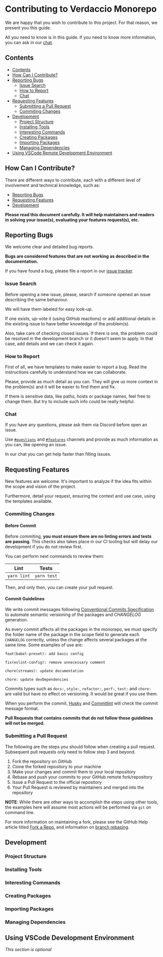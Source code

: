 # Contributing to Verdaccio Monorepo

We are happy that you wish to contribute to this project. For that reason, we present you this guide.

All you need to know is in this guide. If you need to know more information, you can ask in our [chat](#chat).

## Contents

- [Contents](#contents)
- [How Can I Contribute?](#how-can-i-contribute)
- [Reporting Bugs](#reporting-bugs)
  - [Issue Search](#issue-search)
  - [How to Report](#how-to-report)
  - [Chat](#chat)
- [Requesting Features](#requesting-features)
  - [Submitting a Pull Request](#submitting-a-pull-request)
  - [Commiting Changes](#commiting-changes)
- [Development](#development)
  - [Project Structure](#project-structure)
  - [Installing Tools](#installing-tools)
  - [Interesting Commands](#interesting-commands)
  - [Creating Packages](#creating-packages)
  - [Importing Packages](#importing-packages)
  - [Managing Dependencies](#managing-dependencies)
- [Using VSCode Remote Development Environment](#using-vscode-remote-development-environment)

## How Can I Contribute?

There are different ways to contribute, each with a different level of involvement and technical knowledge, such as:

- [Reporting Bugs](#reporting-bugs)
- [Requesting Features](#requesting-features)
- [Development](#development)

**Please read this document carefully. It will help maintainers and readers in solving your issue(s), evaluating your features request(s), etc.**

## Reporting Bugs

We welcome clear and detailed bug reports.

**Bugs are considered features that are not working as described in the documentation.**

If you have found a bug, please file a report in our [issue tracker](https://github.com/verdaccio/monorepo/issues).

### Issue Search

Before opening a new issue, please, search if someone opened an issue describing the same behaviour.

We will have them labeled for easy look-up.

If one exists, up-vote it (using GitHub reactions) or add additional details in the existing issue to have better knowledge of the problem(s).

Also, take care of checking closed issues. If there is one, the problem could be resolved in the development branch or it doesn't seem to apply. In that case, add details and we can check it again.

### How to Report

First of all, we have templates to make easier to report a bug. Read the instructions carefully to understand how we can collaborate.

Please, provide as much detail as you can. They will give us more context in the problem(s) and it will be easier to find them and fix.

If there is sensitive data, like paths, hosts or package names, feel free to change them. But try to include such info could be really helpful.

### Chat

If you have any questions, please ask them via Discord before open an issue.

Use [`#questions`](https://discord.gg/BVyg4F6) and [`#features`](https://discord.gg/Z5hnpfv) channels and provide as much information as you can, like opening an issue.

In our chat you can get help faster than filling issues.

## Requesting Features

New features are welcome. It's important to analyze if the idea fits within the scope and vision of the project.

Furthermore, detail your request, ensuring the context and use case, using the templates available.

### Commiting Changes

#### Before Commit

Before commiting, **you must ensure there are no linting errors and tests are passing**. This checks also takes place in our CI tooling but will delay our development if you do not review first.

You can perform next commands to review them:

| Lint        | Tests       |
| ----------- | ----------- |
| `yarn lint` | `yarn test` |

Then, and only then, you can create your pull request.

#### Commit Guidelines

We write commit messages following [Conventional Commits Specification](https://www.conventionalcommits.org/) to automate semantic versioning of the packages and _CHANGELOG_ generation.

As every commit affects all the packages in the monorepo, we must specify the folder name of the package in the scope field to generate each `CHANGELOG` correctly, unless the change affects several packages at the same time. Some examples of use are:

`feat(babel-preset): add basic config`

`fix(eslint-config): remove unnecessary comment`

`chore(streams): update documentation`

`chore: update devDependencies`

Commits types such as `docs:`, `style:`, `refactor:`, `perf:`, `test:` and `chore:` are valid but have no effect on versioning. It would be great if you use them.

When you perform the commit, [Husky](https://github.com/typicode/husky) and [Commitlint](https://commitlint.js.org) will check the commit message format.

**Pull Requests that contains commits that do not follow these guidelines will not be merged.**

### Submitting a Pull Request

The following are the steps you should follow when creating a pull request. Subsequent pull requests only need to follow step 3 and beyond.

1. Fork the repository on GitHub
2. Clone the forked repository to your machine
3. Make your changes and commit them to your local repository
4. Rebase and push your commits to your GitHub remote fork/repository
5. Issue a Pull Request to the official repository
6. Your Pull Request is reviewed by maintainers and merged into the repository

**NOTE**: While there are other ways to accomplish the steps using other tools,
the examples here will assume most actions will be performed via `git` on
command line.

For more information on maintaining a fork, please see the GitHub Help article
titled [Fork a Repo](https://help.github.com/articles/fork-a-repo/), and
information on [branch rebasing](https://git-scm.com/book/en/v2/Git-Branching-Rebasing).

## Development

### Project Structure

### Installing Tools

### Interesting Commands

### Creating Packages

### Importing Packages

### Managing Dependencies

## Using VSCode Development Environment

_This section is optional_
